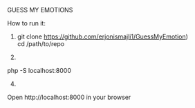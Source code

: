 GUESS MY EMOTIONS

How to run it:

1) git clone https://github.com/erjonismajli1/GuessMyEmotion) \
cd /path/to/repo

3) 
php -S localhost:8000

4) 
Open http://localhost:8000 in your browser

